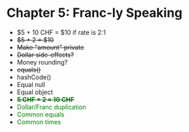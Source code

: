 # Chapter 5: Franc-ly Speaking

- $5 + 10 CHF = $10 if rate is 2:1
- ~~$5 * 2 = $10~~
- ~~Make "amount" private~~
- ~~Dollar side-effects?~~
- Money rounding?
- ~~equals()~~
- hashCode()
- Equal null
- Equal object
- ~~**<span style="color:green">5 CHF * 2 = 10 CHF</span>**~~
- <span style="color:green">Dollar/Franc duplication</span>
- <span style="color:green">Common equals</span>
- <span style="color:green">Common times</span>